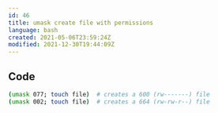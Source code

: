 ```yaml
---
id: 46
title: umask create file with permissions
language: bash
created: 2021-05-06T23:59:24Z
modified: 2021-12-30T19:44:09Z
---
```


## Code

```bash
(umask 077; touch file)  # creates a 600 (rw-------) file
(umask 002; touch file)  # creates a 664 (rw-rw-r--) file
```

<!-- end -->

